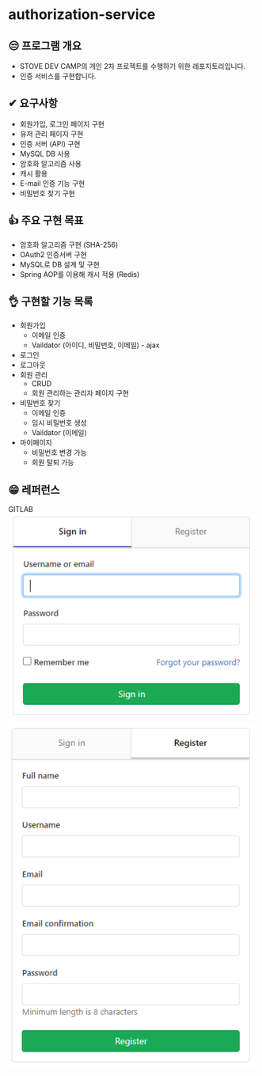 # authorization-service

## 😒 프로그램 개요
- STOVE DEV CAMP의 개인 2차 프로젝트를 수행하기 위한 레포지토리입니다.
- 인증 서비스를 구현합니다.

## ✔ 요구사항
- 회원가입, 로그인 페이지 구현
- 유저 관리 페이지 구현
- 인증 서버 (API) 구현
- MySQL DB 사용
- 암호화 알고리즘 사용
- 캐시 활용
- E-mail 인증 기능 구현
- 비밀번호 찾기 구현

## 👍 주요 구현 목표
- 암호화 알고리즘 구현 (SHA-256)
- OAuth2 인증서버 구현
- MySQL로 DB 설계 및 구현
- Spring AOP를 이용해 캐시 적용 (Redis)

## 👌 구현할 기능 목록
- 회원가입
  - 이메일 인증
  - Vaildator (아이디, 비밀번호, 이메일) - ajax
- 로그인
- 로그아웃
- 회원 관리
  - CRUD
  - 회원 관리하는 관리자 페이지 구현
- 비밀번호 찾기
  - 이메일 인증
  - 임시 비밀번호 생성
  - Vaildator (이메일)
- 마이페이지
  - 비밀번호 변경 가능
  - 회원 탈퇴 가능

## 😁 레퍼런스
GITLAB
<img src="image/gitlab1.png" width="500">
<img src="image/gitlab2.png" width="500">